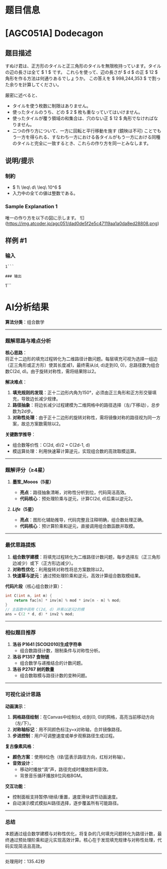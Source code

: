 # 题目信息

# [AGC051A] Dodecagon

## 题目描述

[problemUrl]: https://atcoder.jp/contests/agc051/tasks/agc051_a

すぬけ君は、正方形のタイルと正三角形のタイルを無限枚持っています。タイルの辺の長さは全て $ 1 $ です。 これらを使って、辺の長さが $ d $ の正 $ 12 $ 角形を作る方法は何通りあるでしょうか。 この答えを $ 998,244,353 $ で割った余りを計算してください。

厳密に述べると、

- タイルを使う枚数に制限はありません。
- 使ったタイルのうち、どの $ 2 $ 枚も重なっていてはいけません。
- 使ったタイルが覆う領域の和集合は、穴のない正 $ 12 $ 角形でなければなりません。
- 二つの作り方について、一方に回転と平行移動を施す (鏡映は不可) ことでもう一方を得られる、すなわち一方における各タイルがもう一方における同種のタイルと完全に一致するとき、これらの作り方を同一とみなします。

## 说明/提示

### 制約

- $ 1\ \leq\ d\ \leq\ 10^6 $
- 入力中の全ての値は整数である。

### Sample Explanation 1

唯一の作り方を以下の図に示します。 !\[\](https://img.atcoder.jp/agc051/dad0de5f2e5c47119aa1a0da8ed28808.png)

## 样例 #1

### 输入

```
1```

### 输出

```
1```

# AI分析结果



**算法分类**：组合数学

---

### **题解思路与难点分析**

**核心思路**：  
将正十二边形的填充过程转化为二维路径计数问题。每层填充可视为选择一组边（正三角形或正方形）使其长度减1，最终需从(d, d)走到(0, 0)，总路径数为组合数C(2d, d)。由于旋转对称性，需将结果除以2。

**解决难点**：  
1. **填充规则的发现**：正十二边形内角为150°，必须由正三角形和正方形交替填充，导致边长减少规律。  
2. **路径抽象**：将边长减少过程建模为二维网格中的路径选择（左/下移动），总步数为2d步。  
3. **对称性处理**：由于正十二边形的旋转对称性，需将镜像对称的路径视为同一方案，故总方案数需除以2。  

**关键数学推导**：  
- 组合数等价性：C(2d, d)/2 = C(2d-1, d)  
- 模运算处理：利用快速幂计算逆元，实现组合数的高效取模运算。

---

### **题解评分（≥4星）**

1. **墨笙_Mooos（5星）**  
   - **亮点**：路径抽象清晰，对称性分析到位，代码简洁高效。  
   - **代码核心**：预处理阶乘与逆元，计算C(2d, d)后乘以逆元2。  

2. **_Life_（5星）**  
   - **亮点**：图形化辅助推导，代码完整且注释明确，组合数处理正确。  
   - **代码核心**：预计算阶乘和逆元，直接调用组合数函数并取模。  

---

### **最优思路提炼**

1. **组合数学建模**：将填充过程转化为二维路径计数问题，每步选择左（正三角形边减少）或下（正方形边减少）。  
2. **对称性优化**：利用旋转对称性将总方案数除以2。  
3. **快速幂与逆元**：通过预处理阶乘和逆元，高效计算组合数取模结果。  

**代码片段**（核心组合数计算）：  
```cpp
int C(int n, int m) {
    return fac[n] * inv[m] % mod * inv[n - m] % mod;
}
// 主函数中调用 C(2d, d) 并乘以逆元2的模
ans = C(2 * d, d) * inv2 % mod;
```

---

### **相似题目推荐**

1. **洛谷 P1641 [SCOI2010]生成字符串**  
   - 组合数路径计数，限制条件与对称性分析。  
2. **洛谷 P1357 食物链**  
   - 组合数学与递推结合的计数问题。  
3. **洛谷 P2767 树的数量**  
   - 组合数取模与路径计数的变种问题。  

---

### **可视化设计思路**

**动画演示**：  
1. **网格路径绘制**：在Canvas中绘制(d, d)到(0, 0)的网格，高亮当前移动方向（左/下）。  
2. **对称轴标记**：用不同颜色标注y=x对称轴，合并镜像路径。  
3. **步进控制**：用户可调整速度或单步观察路径生成过程。  

**复古像素风格**：  
- **颜色方案**：使用8位色（绿/蓝表示路径方向，红标对称轴）。  
- **音效设计**：  
  - 移动时播放“滴”声，路径完成时播放胜利音效。  
  - 背景音乐循环播放8位风格BGM。  

**交互功能**：  
- 控制面板支持暂停/继续/重置，速度滑块调节动画速度。  
- 自动演示模式模拟AI路径选择，逐步覆盖所有可能路径。  

---

### **总结**

本题通过组合数学建模与对称性优化，将复杂的几何填充问题转化为路径计数，最终通过预处理阶乘和逆元实现高效计算。核心在于发现填充规律与对称性处理，代码实现简洁且高效。

---
处理用时：135.42秒